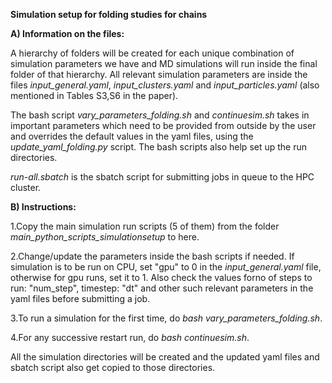 **Simulation setup for folding studies for chains**


**A) Information on the files:**

A hierarchy of folders will be created for each unique combination of simulation parameters we have and MD simulations will run inside the final folder of that hierarchy. All relevant simulation parameters are inside the files *input_general.yaml*, *input_clusters.yaml* and *input_particles.yaml* (also mentioned in Tables S3,S6 in the paper).

The bash script *vary_parameters_folding.sh* and *continuesim.sh* takes in important parameters which need to be provided from outside by the user and overrides the default values in the yaml files, using the *update_yaml_folding.py* script. The bash scripts also help set up the run directories.

*run-all.sbatch* is the sbatch script for submitting jobs in queue to the HPC cluster.


**B) Instructions:**

1.Copy the main simulation run scripts (5 of them) from the folder *main_python_scripts_simulationsetup* to here.

2.Change/update the parameters inside the bash scripts if needed. If simulation is to be run on CPU, set "gpu" to 0 in the *input_general.yaml* file, otherwise for gpu runs, set it to 1. Also check the values forno of steps to run: "num_step", timestep: "dt" and other such relevant parameters in the yaml files before submitting a job.

3.To run a simulation for the first time, do *bash vary_parameters_folding.sh*.

4.For any successive restart run, do *bash continuesim.sh*.

All the simulation directories will be created and the updated yaml files and sbatch script also get copied to those directories. 



